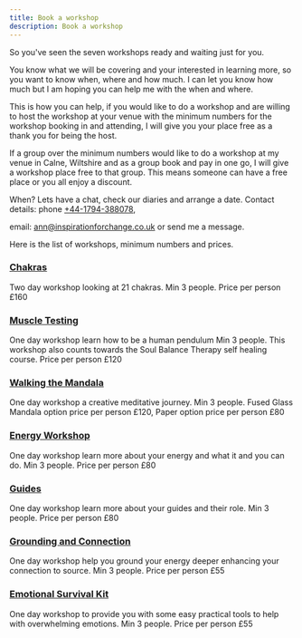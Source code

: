 ```yaml
---
title: Book a workshop
description: Book a workshop
---
```

So you've seen the seven workshops ready and waiting just for you.

You know what we will be covering and your interested in learning more, so you want to know when,
where and how much. I can let you know how much but I am hoping you can help me with the when and
where.

This is how you can help, if you would like to do a workshop and are willing to host the workshop at your
venue with the minimum numbers for the workshop booking in and attending, I will give you your place
free as a thank you for being the host.

If a group over the minimum numbers would like to do a workshop at my venue in Calne, Wiltshire and
as a group book and pay in one go, I will give a workshop place free to that group. This means someone
can have a free place or you all enjoy a discount.

When? Lets have a chat, check our diaries and arrange a date. Contact details: phone [+44-1794-388078](tel:+44-1794-388078),

email: [ann@inspirationforchange.co.uk](mailto:ann@inspirationforchange.co.uk?subject=workshop) or send me a message.

Here is the list of workshops, minimum numbers and prices.

### [Chakras]()

Two day workshop looking at 21 chakras. Min 3 people. Price per person £160

### [Muscle Testing]()

One day workshop learn how to be a human pendulum Min 3 people. This workshop
also counts towards the Soul Balance Therapy self healing course. Price per person £120

### [Walking the Mandala]() 

One day workshop a creative meditative journey. Min 3 people. Fused Glass
Mandala option price per person £120, Paper option price per person £80

### [Energy Workshop]()

One day workshop learn more about your energy and what it and you can do. Min 3
people. Price per person £80

### [Guides]()

One day workshop learn more about your guides and their role. Min 3 people. Price per person
£80

### [Grounding and Connection]()

One day workshop help you ground your energy deeper enhancing your
connection to source. Min 3 people. Price per person £55

### [Emotional Survival Kit]()

One day workshop to provide you with some easy practical tools to help with
overwhelming emotions. Min 3 people. Price per person £55
